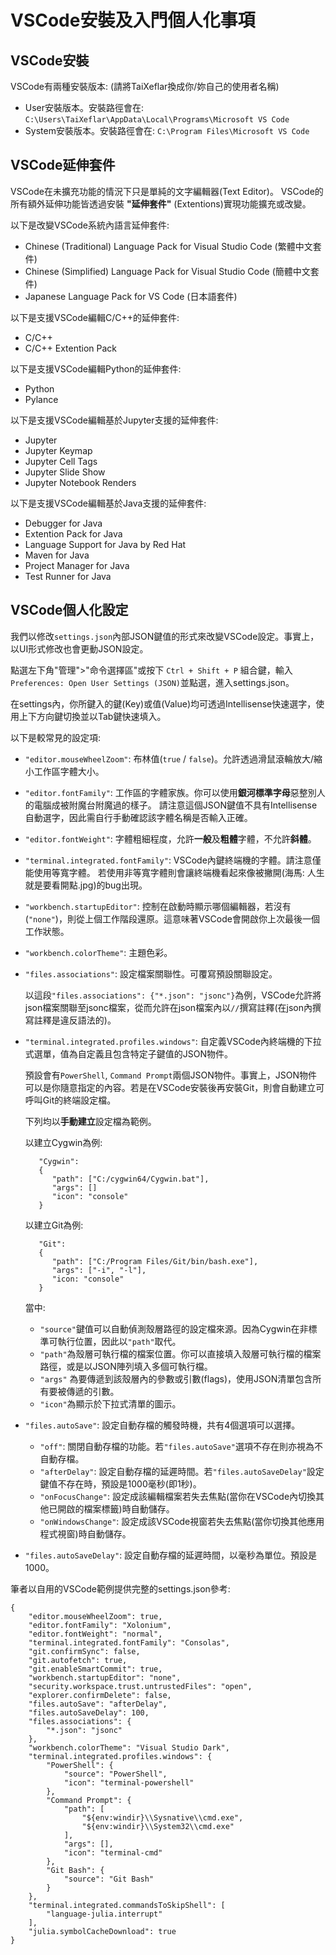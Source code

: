 # VSCode安裝及入門個人化事項

## VSCode安裝

VSCode有兩種安裝版本: (請將TaiXeflar換成你/妳自己的使用者名稱)
 - User安裝版本。安裝路徑會在: `C:\Users\TaiXeflar\AppData\Local\Programs\Microsoft VS Code`
 - System安裝版本。安裝路徑會在: `C:\Program Files\Microsoft VS Code`

## VSCode延伸套件

VSCode在未擴充功能的情況下只是單純的文字編輯器(Text Editor)。
VSCode的所有額外延伸功能皆透過安裝 **"延伸套件"** (Extentions)實現功能擴充或改變。

以下是改變VSCode系統內語言延伸套件:
 - Chinese (Traditional) Language Pack for Visual Studio Code (繁體中文套件)
 - Chinese (Simplified) Language Pack for Visual Studio Code (簡體中文套件)
 - Japanese Language Pack for VS Code (日本語套件)

以下是支援VSCode編輯C/C++的延伸套件:
 - C/C++
 - C/C++ Extention Pack

以下是支援VSCode編輯Python的延伸套件:
 - Python
 - Pylance

以下是支援VSCode編輯基於Jupyter支援的延伸套件:
 - Jupyter
 - Jupyter Keymap
 - Jupyter Cell Tags
 - Jupyter Slide Show
 - Jupyter Notebook Renders

以下是支援VSCode編輯基於Java支援的延伸套件:
 - Debugger for Java
 - Extention Pack for Java
 - Language Support for Java by Red Hat
 - Maven for Java
 - Project Manager for Java
 - Test Runner for Java

## VSCode個人化設定

我們以修改`settings.json`內部JSON鍵值的形式來改變VSCode設定。事實上，以UI形式修改也會更動JSON設定。

點選左下角"管理">"命令選擇區"或按下 `Ctrl + Shift + P` 組合鍵，輸入 `Preferences: Open User Settings (JSON)`並點選，進入settings.json。

在settings內，你所鍵入的鍵(Key)或值(Value)均可透過Intellisense快速選字，使用上下方向鍵切換並以Tab鍵快速填入。

以下是較常見的設定項:
 - `"editor.mouseWheelZoom"`: 布林值(`true` / `false`)。允許透過滑鼠滾輪放大/縮小工作區字體大小。
 - `"editor.fontFamily"`: 工作區的字體家族。你可以使用**銀河標準字母**惡整別人的電腦成被附魔台附魔過的樣子。
     請注意這個JSON鍵值不具有Intellisense自動選字，因此需自行手動確認該字體名稱是否輸入正確。
 - `"editor.fontWeight"`: 字體粗細程度，允許**一般**及**粗體**字體，不允許**斜體**。
 - `"terminal.integrated.fontFamily"`: VSCode內鍵終端機的字體。請注意僅能使用等寬字體。
     若使用非等寬字體則會讓終端機看起來像被撇開(海馬: 人生就是要看開點.jpg)的bug出現。
 - `"workbench.startupEditor"`: 控制在啟動時顯示哪個編輯器，若沒有(`"none"`)，則從上個工作階段還原。這意味著VSCode會開啟你上次最後一個工作狀態。
 - `"workbench.colorTheme"`: 主題色彩。
 - `"files.associations"`: 設定檔案關聯性。可覆寫預設關聯設定。

      以這段`"files.associations": {"*.json": "jsonc"}`為例，VSCode允許將json檔案關聯至jsonc檔案，從而允許在json檔案內以`//`撰寫註釋(在json內撰寫註釋是違反語法的)。

 - `"terminal.integrated.profiles.windows"`: 自定義VSCode內終端機的下拉式選單，值為自定義且包含特定子鍵值的JSON物件。

      預設會有`PowerShell`, `Command Prompt`兩個JSON物件。事實上，JSON物件可以是你隨意指定的內容。若是在VSCode安裝後再安裝Git，則會自動建立可呼叫Git的終端設定檔。

      下列均以**手動建立**設定檔為範例。
      
      以建立Cygwin為例:

      ```
         "Cygwin": 
         {            
            "path": ["C:/cygwin64/Cygwin.bat"],
            "args": []
            "icon": "console"
         }
      ```

      
      以建立Git為例:

      ```
         "Git":
         {
            "path": ["C:/Program Files/Git/bin/bash.exe"],
            "args": ["-i", "-l"],
            "icon: "console"
         }
      ```

      當中:
      - `"source"`鍵值可以自動偵測殼層路徑的設定檔來源。因為Cygwin在非標準可執行位置，因此以`"path"`取代。
      - `"path"`為殼層可執行檔的檔案位置。你可以直接填入殼層可執行檔的檔案路徑，或是以JSON陣列填入多個可執行檔。
      - `"args"` 為要傳遞到該殼層內的參數或引數(flags)，使用JSON清單包含所有要被傳遞的引數。
      - `"icon"`為顯示於下拉式清單的圖示。

 - `"files.autoSave"`: 設定自動存檔的觸發時機，共有4個選項可以選擇。
  
     - `"off"`: 關閉自動存檔的功能。若`"files.autoSave"`選項不存在則亦視為不自動存檔。
     - `"afterDelay"`: 設定自動存檔的延遲時間。若`"files.autoSaveDelay"`設定鍵值不存在時，預設是1000毫秒(即1秒)。
     - `"onFocusChange"`: 設定成該編輯檔案若失去焦點(當你在VSCode內切換其他已開啟的檔案標籤)時自動儲存。
     - `"onWindowsChange"`: 設定成該VSCode視窗若失去焦點(當你切換其他應用程式視窗)時自動儲存。

 - `"files.autoSaveDelay"`: 設定自動存檔的延遲時間，以毫秒為單位。預設是1000。

筆者以自用的VSCode範例提供完整的settings.json參考:

```
{
    "editor.mouseWheelZoom": true,
    "editor.fontFamily": "Xolonium",
    "editor.fontWeight": "normal",
    "terminal.integrated.fontFamily": "Consolas",
    "git.confirmSync": false,
    "git.autofetch": true,
    "git.enableSmartCommit": true,
    "workbench.startupEditor": "none",
    "security.workspace.trust.untrustedFiles": "open",
    "explorer.confirmDelete": false,
    "files.autoSave": "afterDelay",
    "files.autoSaveDelay": 100,
    "files.associations": {
        "*.json": "jsonc"
    },
    "workbench.colorTheme": "Visual Studio Dark",
    "terminal.integrated.profiles.windows": {
        "PowerShell": {
            "source": "PowerShell",
            "icon": "terminal-powershell"
        },
        "Command Prompt": {
            "path": [
                "${env:windir}\\Sysnative\\cmd.exe",
                "${env:windir}\\System32\\cmd.exe"
            ],
            "args": [],
            "icon": "terminal-cmd"
        },
        "Git Bash": {
            "source": "Git Bash"
        }
    },
    "terminal.integrated.commandsToSkipShell": [
        "language-julia.interrupt"
    ],
    "julia.symbolCacheDownload": true
}
```

   
